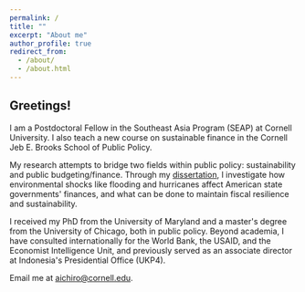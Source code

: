 ```yaml
---
permalink: /
title: ""
excerpt: "About me"
author_profile: true
redirect_from: 
  - /about/
  - /about.html
---
```



<h2> Greetings! </h2>

I am a Postdoctoral Fellow in the Southeast Asia Program (SEAP) at Cornell University. I also teach a new course on sustainable finance in the Cornell Jeb E. Brooks School of Public Policy.

My research attempts to bridge two fields within public policy: sustainability and public budgeting/finance. Through my [dissertation](https://drum.lib.umd.edu/items/f13a8fd1-29b3-4794-bb0f-bf9caaf5f483), I investigate how environmental shocks like flooding and hurricanes affect American state governments' finances, and what can be done to maintain fiscal resilience and sustainability.

I received my PhD from the University of Maryland and a master's degree from the University of Chicago, both in public policy. Beyond academia, I have consulted internationally for the World Bank, the USAID, and the Economist Intelligence Unit, and previously served as an associate director at Indonesia's Presidential Office (UKP4).

Email me at [aichiro@cornell.edu](mailto:aichiro@cornell.edu).
